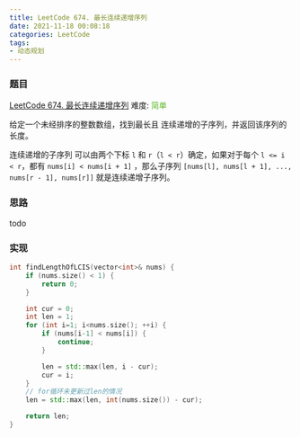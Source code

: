 ```yaml
---
title: LeetCode 674. 最长连续递增序列
date: 2021-11-18 00:08:18
categories: LeetCode
tags:
- 动态规划
---
```


### 题目
[LeetCode 674. 最长连续递增序列](https://leetcode-cn.com/problems/longest-continuous-increasing-subsequence/)
难度: <span style="color: rgba(90, 183, 38, 1);">简单</span>

给定一个未经排序的整数数组，找到最长且 连续递增的子序列，并返回该序列的长度。
<!-- more -->

连续递增的子序列 可以由两个下标 `l` 和 `r`（`l < r`）确定，如果对于每个 `l <= i < r`，都有 `nums[i] < nums[i + 1]` ，那么子序列 `[nums[l], nums[l + 1], ..., nums[r - 1], nums[r]]` 就是连续递增子序列。

### 思路
todo

### 实现
``` cpp
int findLengthOfLCIS(vector<int>& nums) {
    if (nums.size() < 1) {
        return 0;
    }

    int cur = 0;
    int len = 1;
    for (int i=1; i<nums.size(); ++i) {
        if (nums[i-1] < nums[i]) {
            continue;
        }

        len = std::max(len, i - cur);
        cur = i;
    }
    // for循环未更新过len的情况
    len = std::max(len, int(nums.size()) - cur);

    return len;
}
```
